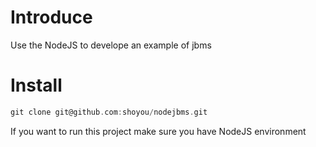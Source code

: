 Introduce
========

Use the NodeJS to develope an example of jbms

Install
========

```ObjectiveC
git clone git@github.com:shoyou/nodejbms.git
```

If you want to run this project make sure you have NodeJS environment
